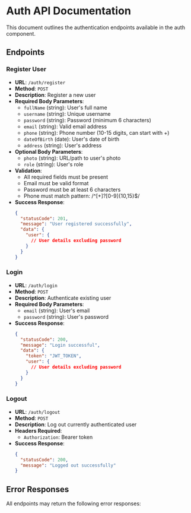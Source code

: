 # Auth API Documentation

This document outlines the authentication endpoints available in the auth component.

## Endpoints

### Register User

- **URL**: `/auth/register`
- **Method**: `POST`
- **Description**: Register a new user
- **Required Body Parameters**:
  - `fullName` (string): User's full name
  - `username` (string): Unique username
  - `password` (string): Password (minimum 6 characters)
  - `email` (string): Valid email address
  - `phone` (string): Phone number (10-15 digits, can start with +)
  - `dateOfBirth` (date): User's date of birth
  - `address` (string): User's address
- **Optional Body Parameters**:
  - `photo` (string): URL/path to user's photo
  - `role` (string): User's role
- **Validation**:
  - All required fields must be present
  - Email must be valid format
  - Password must be at least 6 characters
  - Phone must match pattern: /^[+]?[0-9]{10,15}$/
- **Success Response**:
  ```json
  {
    "statusCode": 201,
    "message": "User registered successfully",
    "data": {
      "user": {
        // User details excluding password
      }
    }
  }
  ```

### Login

- **URL**: `/auth/login`
- **Method**: `POST`
- **Description**: Authenticate existing user
- **Required Body Parameters**:
  - `email` (string): User's email
  - `password` (string): User's password
- **Success Response**:
  ```json
  {
    "statusCode": 200,
    "message": "Login successful",
    "data": {
      "token": "JWT_TOKEN",
      "user": {
        // User details excluding password
      }
    }
  }
  ```

### Logout

- **URL**: `/auth/logout`
- **Method**: `POST`
- **Description**: Log out currently authenticated user
- **Headers Required**:
  - `Authorization`: Bearer token
- **Success Response**:
  ```json
  {
    "statusCode": 200,
    "message": "Logged out successfully"
  }
  ```

## Error Responses

All endpoints may return the following error responses:
